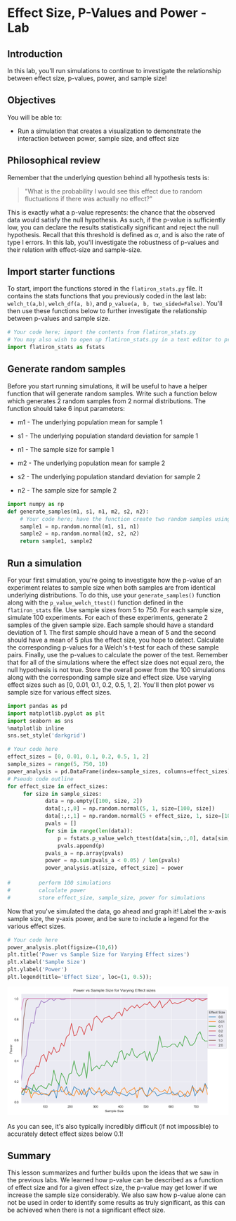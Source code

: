 # Effect Size, P-Values and Power - Lab

## Introduction 

In this lab, you'll run simulations to continue to investigate the relationship between effect size, p-values, power, and sample size!

## Objectives
You will be able to:
* Run a simulation that creates a visualization to demonstrate the interaction between power, sample size, and effect size

## Philosophical review

Remember that the underlying question behind all hypothesis tests is:

>"What is the probability I would see this effect due to random fluctuations if there was actually no effect?" 

This is exactly what a p-value represents: the chance that the observed data would satisfy the null hypothesis. As such, if the p-value is sufficiently low, you can declare the results statistically significant and reject the null hypothesis. Recall that this threshold is defined as $\alpha$, and is also the rate of type I errors. In this lab, you'll investigate the robustness of p-values and their relation with effect-size and sample-size. 

## Import starter functions

To start, import the functions stored in the `flatiron_stats.py` file. It contains the stats functions that you previously coded in the last lab: `welch_t(a,b)`, `welch_df(a, b)`, and `p_value(a, b, two_sided=False)`. You'll then use these functions below to further investigate the relationship between p-values and sample size.


```python
# Your code here; import the contents from flatiron_stats.py
# You may also wish to open up flatiron_stats.py in a text editor to preview its contents 
import flatiron_stats as fstats
```

## Generate random samples

Before you start running simulations, it will be useful to have a helper function that will generate random samples. Write such a function below which generates 2 random samples from 2 normal distributions. The function should take 6 input parameters:

* m1 - The underlying population mean for sample 1
* s1 - The underlying population standard deviation for sample 1
* n1 - The sample size for sample 1

* m2 - The underlying population mean for sample 2
* s2 - The underlying population standard deviation for sample 2
* n2 - The sample size for sample 2


```python
import numpy as np
def generate_samples(m1, s1, n1, m2, s2, n2):
    # Your code here; have the function create two random samples using the input parameters
    sample1 = np.random.normal(m1, s1, n1)
    sample2 = np.random.normal(m2, s2, n2)
    return sample1, sample2
```

## Run a simulation

For your first simulation, you're going to investigate how the p-value of an experiment relates to sample size when both samples are from identical underlying distributions. To do this, use your `generate_samples()` function along with the `p_value_welch_ttest()` function defined in the `flatiron_stats` file. Use sample sizes from 5 to 750. For each sample size, simulate 100 experiments. For each of these experiments, generate 2 samples of the given sample size. Each sample should have a standard deviation of 1. The first sample should have a mean of 5 and the second should have a mean of 5 plus the effect size, you hope to detect. Calculate the corresponding p-values for a Welch's t-test for each of these sample pairs. Finally, use the p-values to calculate the power of the test. Remember that for all of the simulations where the effect size does not equal zero, the null hypothesis is not true. Store the overall power from the 100 simulations along with the corresponding sample size and effect size. Use varying effect sizes such as [0, 0.01, 0.1, 0.2, 0.5, 1, 2]. You'll then plot power vs sample size for various effect sizes.


```python
import pandas as pd
import matplotlib.pyplot as plt
import seaborn as sns
%matplotlib inline
sns.set_style('darkgrid')
```


```python
# Your code here
effect_sizes = [0, 0.01, 0.1, 0.2, 0.5, 1, 2]
sample_sizes = range(5, 750, 10)
power_analysis = pd.DataFrame(index=sample_sizes, columns=effect_sizes)
# Pseudo code outline
for effect_size in effect_sizes:
     for size in sample_sizes:
            data = np.empty([100, size, 2])
            data[:,:,0] = np.random.normal(5, 1, size=[100, size])
            data[:,:,1] = np.random.normal(5 + effect_size, 1, size=[100, size])
            pvals = []
            for sim in range(len(data)):
                p = fstats.p_value_welch_ttest(data[sim,:,0], data[sim,:,1])
                pvals.append(p)
            pvals_a = np.array(pvals)
            power = np.sum(pvals_a < 0.05) / len(pvals)
            power_analysis.at[size, effect_size] = power

#         perform 100 simulations
#         calculate power
#         store effect_size, sample_size, power for simulations
```

Now that you've simulated the data, go ahead and graph it! Label the x-axis sample size, the y-axis power, and be sure to include a legend for the various effect sizes.


```python
# Your code here
power_analysis.plot(figsize=(10,6))
plt.title('Power vs Sample Size for Varying Effect sizes')
plt.xlabel('Sample Size')
plt.ylabel('Power')
plt.legend(title='Effect Size', loc=(1, 0.5));
```


![png](index_files/index_10_0.png)


As you can see, it's also typically incredibly difficult (if not impossible) to accurately detect effect sizes below 0.1!

## Summary

This lesson summarizes and further builds upon the ideas that we saw in the previous labs. We learned how p-value can be described as a function of effect size and for a given effect size, the p-value may get lower if we increase the sample size considerably. We also saw how p-value alone can not be used in order to identify some results as truly significant, as this can be achieved when there is not a significant effect size. 
